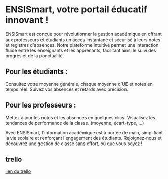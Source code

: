 # ENSISmart, votre portail éducatif innovant !

ENSISmart est conçue pour révolutionner la gestion académique en offrant aux professeurs et étudiants un accès instantané et sécurisé à leurs notes et registres d'absences. Notre plateforme intuitive permet une interaction fluide entre les enseignants et les apprenants, facilitant ainsi le suivi des progrès et de la ponctualité.

## Pour les étudiants :

Consultez votre moyenne générale, chaque moyenne d'UE et notes en temps réel.
Suivez vos absences et retards avec précision.

## Pour les professeurs :

Mettez à jour les notes et les absences en quelques clics.
Visualisez les tendances de performance de la classe. (moyenne, écart-type, ...)

Avec ENSISmart, l'information académique est à portée de main, simplifiant la vie scolaire et renforçant l'engagement des étudiants. Rejoignez-nous et découvrez une gestion de classe sans effort, où que vous soyez !

## trello

[lien du trello](https://trello.com/b/rMhFDhbs)